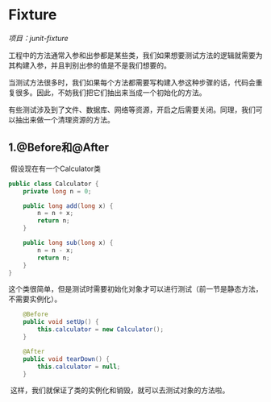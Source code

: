 # Fixture

*项目：junit-fixture*

​	工程中的方法通常入参和出参都是某些类，我们如果想要测试方法的逻辑就需要为其构建入参，并且判别出参的值是不是我们想要的。

​	当测试方法很多时，我们如果每个方法都需要写构建入参这种步骤的话，代码会重复很多。因此，不妨我们把它们抽出来当成一个初始化的方法。

​	有些测试涉及到了文件、数据库、网络等资源，开启之后需要关闭。同理，我们可以抽出来做一个清理资源的方法。



## 1.@Before和@After

​	假设现在有一个Calculator类

```java
public class Calculator {
    private long n = 0;

    public long add(long x) {
        n = n + x;
        return n;
    }

    public long sub(long x) {
        n = n - x;
        return n;
    }
}
```

​	这个类很简单，但是测试时需要初始化对象才可以进行测试（前一节是静态方法，不需要实例化）。

```java
	@Before
	public void setUp() {
		this.calculator = new Calculator();
	}

	@After
	public void tearDown() {
		this.calculator = null;
	}
```

​	这样，我们就保证了类的实例化和销毁，就可以去测试对象的方法啦。